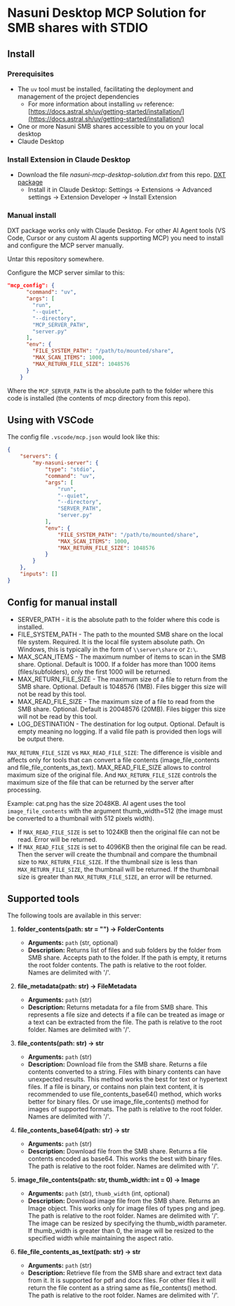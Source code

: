 # Nasuni Desktop MCP Solution for SMB shares with STDIO

## Install

### Prerequisites

* The `uv` tool must be installed, facilitating the deployment and management of the project dependencies
	* For more information about installing `uv` reference: [https://docs.astral.sh/uv/getting-started/installation/](https://docs.astral.sh/uv/getting-started/installation/)
* One or more Nasuni SMB shares accessible to you on your local desktop
* Claude Desktop

### Install Extension in Claude Desktop

* Download the file *nasuni-mcp-desktop-solution.dxt* from this repo. [DXT package](nasuni-mcp-desktop-solution.dxt)
	* Install it in Claude Desktop: Settings -> Extensions -> Advanced settings -> Extension Developer -> Install Extension

### Manual install

DXT package works only with Claude Desktop. For other AI Agent tools (VS Code, Cursor or any custom AI agents supporting MCP) you need to install and configure the MCP server manually.

Untar this repository somewhere.

Configure the MCP server similar to this:

```json
"mcp_config": {
      "command": "uv",
      "args": [
        "run", 
        "--quiet",
        "--directory",
        "MCP_SERVER_PATH",
        "server.py"
      ],
      "env": {
        "FILE_SYSTEM_PATH": "/path/to/mounted/share",
        "MAX_SCAN_ITEMS": 1000,
        "MAX_RETURN_FILE_SIZE": 1048576
      }
    }
```

Where the `MCP_SERVER_PATH` is the absolute path to the folder where this code is installed (the contents of mcp directory from this repo).

## Using with VSCode

The config file `.vscode/mcp.json` would look like this:

```json
{
	"servers": {
		"my-nasuni-server": {
			"type": "stdio",
			"command": "uv",
			"args": [
				"run",
				"--quiet",
				"--directory",
				"SERVER_PATH",
				"server.py"
			],
			"env": {
				"FILE_SYSTEM_PATH": "/path/to/mounted/share",
				"MAX_SCAN_ITEMS": 1000,
				"MAX_RETURN_FILE_SIZE": 1048576
			}
		}
	},
	"inputs": []
}
```

## Config for manual install

- SERVER_PATH - it is the absolute path to the folder where this code is installed.
- FILE_SYSTEM_PATH - The path to the mounted SMB share on the local file system. Required. It is the local file system absolute path. On Windows, this is typically in the form of `\\server\share` or `Z:\`.
- MAX_SCAN_ITEMS - The maximum number of items to scan in the SMB share. Optional. Default is 1000. If a folder has more than 1000 items (files/subfolders), only the first 1000 will be returned.
- MAX_RETURN_FILE_SIZE - The maximum size of a file to return from the SMB share. Optional. Default is 1048576 (1MB). Files bigger this size will not be read by this tool.
- MAX_READ_FILE_SIZE - The maximum size of a file to read from the SMB share. Optional. Default is 20048576 (20MB). Files bigger this size will not be read by this tool. 
- LOG_DESTINATION - The destination for log output. Optional. Default is empty meaning no logging. If a valid file path is provided then logs will be output there.

`MAX_RETURN_FILE_SIZE` vs `MAX_READ_FILE_SIZE`: The difference is visible and affects only for tools that can convert a file contents (image_file_contents and file_file_contents_as_text). MAX_READ_FILE_SIZE allows to control maximum size of the original file. And `MAX_RETURN_FILE_SIZE` controls the maximum size of the file that can be returned by the server after processing.

Example: cat.png has the size 2048KB. AI agent uses the tool `image_file_contents` with the argument thumb_width=512 (the image must be converted to a thumbnail with 512 pixels width). 
- If `MAX_READ_FILE_SIZE` is set to 1024KB then the original file can not be read. Error will be returned.
- If `MAX_READ_FILE_SIZE` is set to 4096KB then the original file can be read. Then the server will create the thumbnail and compare the thumbnail size to `MAX_RETURN_FILE_SIZE`. If the thumbnail size is less than `MAX_RETURN_FILE_SIZE`, the thumbnail will be returned. If the thumbnail size is greater than `MAX_RETURN_FILE_SIZE`, an error will be returned.

## Supported tools


The following tools are available in this server:

1. **folder_contents(path: str = "") -> FolderContents**
	- **Arguments:** `path` (str, optional)
	- **Description:** Returns list of files and sub folders by the folder from SMB share. Accepts path to the folder. If the path is empty, it returns the root folder contents. The path is relative to the root folder. Names are delimited with '/'.

2. **file_metadata(path: str) -> FileMetadata**
	- **Arguments:** `path` (str)
	- **Description:** Returns metadata for a file from SMB share. This represents a file size and detects if a file can be treated as image or a text can be extracted from the file. The path is relative to the root folder. Names are delimited with '/'.

3. **file_contents(path: str) -> str**
	- **Arguments:** `path` (str)
	- **Description:** Download file from the SMB share. Returns a file contents converted to a string. Files with binary contents can have unexpected results. This method works the best for text or hypertext files. If a file is binary, or contains non plain text content, it is recommended to use file_contents_base64() method, which works better for binary files. Or use image_file_contents() method for images of supported formats. The path is relative to the root folder. Names are delimited with '/'.

4. **file_contents_base64(path: str) -> str**
	- **Arguments:** `path` (str)
	- **Description:** Download file from the SMB share. Returns a file contents encoded as base64. This works the best with binary files. The path is relative to the root folder. Names are delimited with '/'.

5. **image_file_contents(path: str, thumb_width: int = 0) -> Image**
	- **Arguments:** `path` (str), `thumb_width` (int, optional)
	- **Description:** Download image file from the SMB share. Returns an Image object. This works only for image files of types png and jpeg. The path is relative to the root folder. Names are delimited with '/'. The image can be resized by specifying the thumb_width parameter. If thumb_width is greater than 0, the image will be resized to the specified width while maintaining the aspect ratio.

6. **file_file_contents_as_text(path: str) -> str**
	- **Arguments:** `path` (str)
	- **Description:** Retrieve file from the SMB share and extract text data from it. It is supported for pdf and docx files. For other files it will return the file content as a string same as file_contents() method. The path is relative to the root folder. Names are delimited with '/'.
